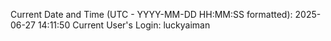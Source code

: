 Current Date and Time (UTC - YYYY-MM-DD HH:MM:SS formatted): 2025-06-27 14:11:50
Current User's Login: luckyaiman
